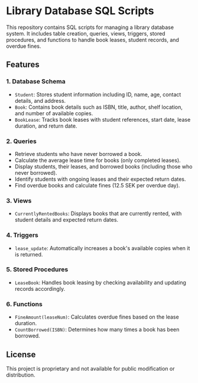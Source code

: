 # Library Database SQL Scripts

This repository contains SQL scripts for managing a library database system. It includes table creation, queries, views, triggers, stored procedures, and functions to handle book leases, student records, and overdue fines.

## Features

### 1. **Database Schema**
- `Student`: Stores student information including ID, name, age, contact details, and address.
- `Book`: Contains book details such as ISBN, title, author, shelf location, and number of available copies.
- `BookLease`: Tracks book leases with student references, start date, lease duration, and return date.

### 2. **Queries**
- Retrieve students who have never borrowed a book.
- Calculate the average lease time for books (only completed leases).
- Display students, their leases, and borrowed books (including those who never borrowed).
- Identify students with ongoing leases and their expected return dates.
- Find overdue books and calculate fines (12.5 SEK per overdue day).

### 3. **Views**
- `CurrentlyRentedBooks`: Displays books that are currently rented, with student details and expected return dates.

### 4. **Triggers**
- `lease_update`: Automatically increases a book's available copies when it is returned.

### 5. **Stored Procedures**
- `LeaseBook`: Handles book leasing by checking availability and updating records accordingly.

### 6. **Functions**
- `FineAmount(leaseNum)`: Calculates overdue fines based on the lease duration.
- `CountBorrowed(ISBN)`: Determines how many times a book has been borrowed.

## License
This project is proprietary and not available for public modification or distribution.

